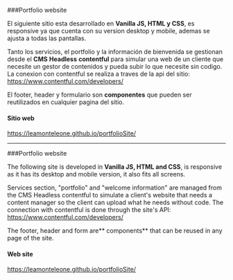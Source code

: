 ###Portfolio website

El siguiente sitio esta desarrollado en **Vanilla JS, HTML y CSS**, es responsive ya que cuenta con su version desktop y mobile, ademas se ajusta a todas las pantallas.

Tanto los servicios, el portfolio y la información de bienvenida se gestionan desde el **CMS** **Headless** **contentful** para simular una web de un cliente que necesite un gestor de contenidos y pueda subir lo que necesite sin codigo. La conexion con contentful se realiza a traves de la api del sitio: https://www.contentful.com/developers/

El footer, header y formulario son **componentes** que pueden ser reutilizados en cualquier pagina del sitio.

#### Sitio web

https://leamonteleone.github.io/portfolioSite/

---

###Portfolio website

The following site is developed in **Vanilla JS, HTML and CSS**, is responsive as it has its desktop and mobile version, it also fits all screens.

Services section, "portfolio" and "welcome information" are managed from the CMS Headless contentful to simulate a client's website that needs a content manager so the client can upload what he needs without code. The connection with contentful is done through the site's API: https://www.contentful.com/developers/

The footer, header and form are** components** that can be reused in any page of the site.

#### Web site

https://leamonteleone.github.io/portfolioSite/

